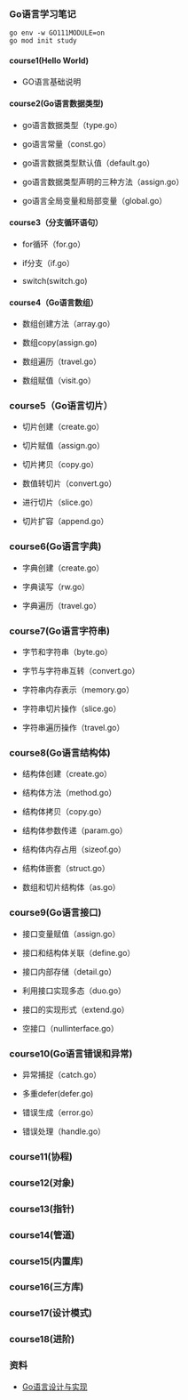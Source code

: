 ### Go语言学习笔记

```
go env -w GO111MODULE=on
go mod init study
```

#### course1(Hello World)

- GO语言基础说明

#### course2(Go语言数据类型)

- go语言数据类型（type.go）

- go语言常量（const.go）

- go语言数据类型默认值（default.go）

- go语言数据类型声明的三种方法（assign.go）

- go语言全局变量和局部变量（global.go）

#### course3（分支循环语句）

- for循环（for.go）

- if分支（if.go）

- switch(switch.go)

#### course4（Go语言数组）

- 数组创建方法（array.go）

- 数组copy(assign.go)

- 数组遍历（travel.go）

- 数组赋值（visit.go）

### course5（Go语言切片）

- 切片创建（create.go）

- 切片赋值（assign.go）

- 切片拷贝（copy.go）

- 数值转切片（convert.go）

- 进行切片（slice.go）

- 切片扩容（append.go）

### course6(Go语言字典)

- 字典创建（create.go）

- 字典读写（rw.go）

- 字典遍历（travel.go）

### course7(Go语言字符串)

- 字节和字符串（byte.go）

- 字节与字符串互转（convert.go）

- 字符串内存表示（memory.go）

- 字符串切片操作（slice.go）

- 字符串遍历操作（travel.go）

### course8(Go语言结构体)

- 结构体创建（create.go）

- 结构体方法（method.go）

- 结构体拷贝（copy.go）

- 结构体参数传递（param.go）

- 结构体内存占用（sizeof.go）

- 结构体嵌套（struct.go）

- 数组和切片结构体（as.go）

### course9(Go语言接口)

- 接口变量赋值（assign.go）

- 接口和结构体关联（define.go）

- 接口内部存储（detail.go）

- 利用接口实现多态（duo.go）

- 接口的实现形式（extend.go）

- 空接口（nullinterface.go）

### course10(Go语言错误和异常)

- 异常捕捉（catch.go）

- 多重defer(defer.go)

- 错误生成（error.go）

- 错误处理（handle.go）

### course11(协程)

### course12(对象)

### course13(指针)

### course14(管道)

### course15(内置库)

### course16(三方库)

### course17(设计模式)

### course18(进阶)

### 资料

- [Go语言设计与实现](https://draveness.me/golang/docs/part2-foundation/ch05-keyword/golang-make-and-new/)